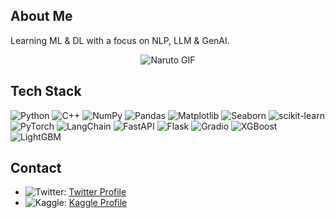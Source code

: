 ## About Me

Learning ML & DL with a focus on NLP, LLM & GenAI.

<p align="center">
  <img src="https://media1.tenor.com/m/vaaedZVGk3cAAAAC/narutovsmadara.gif" alt="Naruto GIF">
</p>

## Tech Stack

<p align="left">
  <img src="https://img.shields.io/badge/Python-3776AB?style=for-the-badge&logo=python&logoColor=white" alt="Python" />
  <img src="https://img.shields.io/badge/C++-00599C?style=for-the-badge&logo=c%2B%2B&logoColor=white" alt="C++" />
  <img src="https://img.shields.io/badge/NumPy-013243?style=for-the-badge&logo=numpy&logoColor=white" alt="NumPy" />
  <img src="https://img.shields.io/badge/Pandas-150458?style=for-the-badge&logo=pandas&logoColor=white" alt="Pandas" />
  <img src="https://img.shields.io/badge/Matplotlib-2C5BB4?style=for-the-badge&logo=matplotlib&logoColor=white" alt="Matplotlib" />
  <img src="https://img.shields.io/badge/Seaborn-3776AB?style=for-the-badge&logo=python&logoColor=white" alt="Seaborn" />
  <img src="https://img.shields.io/badge/scikit--learn-F7931E?style=for-the-badge&logo=scikit-learn&logoColor=white" alt="scikit-learn" />
  <img src="https://img.shields.io/badge/PyTorch-EE4C2C?style=for-the-badge&logo=pytorch&logoColor=white" alt="PyTorch" />
  <img src="https://img.shields.io/badge/LangChain-20232A?style=for-the-badge&logo=python&logoColor=white" alt="LangChain" />
  <img src="https://img.shields.io/badge/FastAPI-009688?style=for-the-badge&logo=fastapi&logoColor=white" alt="FastAPI" />
  <img src="https://img.shields.io/badge/Flask-000000?style=for-the-badge&logo=flask&logoColor=white" alt="Flask" />
  <img src="https://img.shields.io/badge/Gradio-1F8ACB?style=for-the-badge&logo=gradio&logoColor=white" alt="Gradio" />
  <img src="https://img.shields.io/badge/XGBoost-FF7F00?style=for-the-badge&logo=xgboost&logoColor=white" alt="XGBoost" />
  <img src="https://img.shields.io/badge/LightGBM-00A65A?style=for-the-badge&logo=lightgbm&logoColor=white" alt="LightGBM" />
</p>


## Contact

- <img src="https://img.shields.io/badge/Twitter-1DA1F2?style=for-the-badge&logo=twitter&logoColor=white" alt="Twitter">: [Twitter Profile](https://x.com/paneerchilli65)
- <img src="https://img.shields.io/badge/Kaggle-20BEFF?style=for-the-badge&logo=kaggle&logoColor=white" alt="Kaggle">: [Kaggle Profile](https://www.kaggle.com/swekerr)
